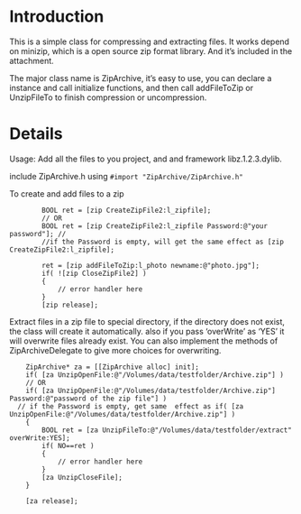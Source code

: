 # Introduction #

This is a simple class for compressing and extracting files. It works depend on minizip, which is a open source zip format library. And it’s included in the attachment.

The major class name is ZipArchive, it’s easy to use, you can declare a instance and call initialize functions, and then call addFileToZip or UnzipFileTo to finish compression or uncompression.


# Details #

Usage:
Add all the files to you project, and and framework libz.1.2.3.dylib.

include ZipArchive.h using ` #import "ZipArchive/ZipArchive.h" `



To create and add files to a zip

```
		BOOL ret = [zip CreateZipFile2:l_zipfile];
		// OR
		BOOL ret = [zip CreateZipFile2:l_zipfile Password:@"your password"]; //
		//if the Password is empty, will get the same effect as [zip CreateZipFile2:l_zipfile];

		ret = [zip addFileToZip:l_photo newname:@"photo.jpg"];
		if( ![zip CloseZipFile2] )
		{
			// error handler here
		}
		[zip release];

```

Extract files in a zip file to special directory, if the directory does not exist, the class will create it automatically. also if you pass ‘overWrite’ as ‘YES’ it will overwrite files already exist. You can also implement the methods of ZipArchiveDelegate to give more choices for overwriting.

```
	ZipArchive* za = [[ZipArchive alloc] init];
	if( [za UnzipOpenFile:@"/Volumes/data/testfolder/Archive.zip"] )
	// OR
	if( [za UnzipOpenFile:@"/Volumes/data/testfolder/Archive.zip"] Password:@"password of the zip file"] )
  // if the Password is empty, get same  effect as if( [za UnzipOpenFile:@"/Volumes/data/testfolder/Archive.zip"] )
	{
		BOOL ret = [za UnzipFileTo:@"/Volumes/data/testfolder/extract" overWrite:YES];
		if( NO==ret )
		{
			// error handler here
		}
		[za UnzipCloseFile];
	}
 
	[za release];

```
